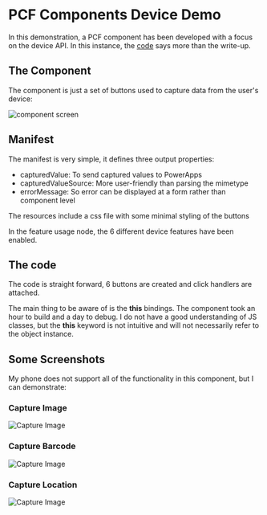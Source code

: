 # PCF Components Device Demo

In this demonstration, a PCF component has been developed with a focus on the
device API. In this instance, the
[code](../resources/pcf/DeviceDemo/deviceDemo/index.ts) says more than the
write-up.

## The Component

The component is just a set of buttons used to capture data from the user's
device:

![component screen](./screens/pcf_device_app.png)

## Manifest

The manifest is very simple, it defines three output properties:

- capturedValue: To send captured values to PowerApps
- capturedValueSource: More user-friendly than parsing the mimetype
- errorMessage: So error can be displayed at a form rather than component level

The resources include a css file with some minimal styling of the buttons

In the feature usage node, the 6 different device features have been enabled.

## The code

The code is straight forward, 6 buttons are created and click handlers are
attached.

The main thing to be aware of is the **this** bindings. The component took
an hour to build and a day to debug. I do not have a good understanding of JS
classes, but the **this** keyword is not intuitive and will not necessarily
refer to the object instance.

## Some Screenshots

My phone does not support all of the functionality in this component, but I can
demonstrate:

### Capture Image

![Capture Image](./screens/captureImage.png)

### Capture Barcode

![Capture Image](./screens/captureBarcode.png)

### Capture Location

![Capture Image](./screens/captureLocation.png)
